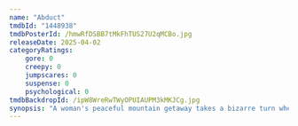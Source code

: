 ```yaml
---
name: "Abduct"
tmdbId: "1448938"
tmdbPosterId: /hmwRfDSBB7tMkFhTUS27U2qMCBo.jpg
releaseDate: 2025-04-02
categoryRatings:
    gore: 0
    creepy: 0
    jumpscares: 0
    suspense: 0
    psychological: 0
tmdbBackdropId: /ipW8WreRwTWyOPUIAUPM3kMKJCg.jpg
synopsis: "A woman's peaceful mountain getaway takes a bizarre turn when her boyfriend disappears, and a random naked man shows up claiming to be him."
---
```

